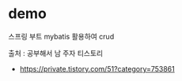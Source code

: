 # demo
스프링 부트 mybatis 활용하여 crud


출처 : 공부해서 남 주자 티스토리
- https://private.tistory.com/51?category=753861
